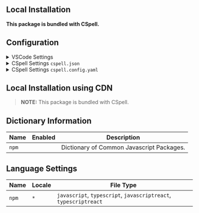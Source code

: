 ## Local Installation

**This package is bundled with CSpell.**

## Configuration

<details>
<summary>VSCode Settings</summary>

Add the following to your VSCode settings:

**`.vscode/settings.json`**

```jsonc
{
  "cSpell.dictionaries": ["npm"],
}
```

</details>

<details>
<summary>CSpell Settings <code>cspell.json</code></summary>

**`cspell.json`**

```jsonc
{
  "dictionaries": ["npm"],
}
```

</details>

<details>
<summary>CSpell Settings <code>cspell.config.yaml</code></summary>

**`cspell.config.yaml`**

```yaml
dictionaries:
  - npm
```

</details>

## Local Installation using CDN

> **NOTE:** This package is bundled with CSpell.

## Dictionary Information

| Name  | Enabled | Description                               |
| ----- | ------- | ----------------------------------------- |
| `npm` |         | Dictionary of Common Javascript Packages. |

## Language Settings

| Name  | Locale | File Type                                                        |
| ----- | ------ | ---------------------------------------------------------------- |
| `npm` | `*`    | `javascript`, `typescript`, `javascriptreact`, `typescriptreact` |
